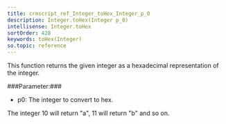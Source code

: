 ```yaml
---
title: crmscript_ref_Integer_toHex_Integer_p_0
description: Integer.toHex(Integer p_0)
intellisense: Integer.toHex
sortOrder: 428
keywords: toHex(Integer)
so.topic: reference
---
```


This function returns the given integer as a hexadecimal representation of the integer.



###Parameter:###


 - p0: The integer to convert to hex.


The integer 10 will return "a", 11 will return "b" and so on.


